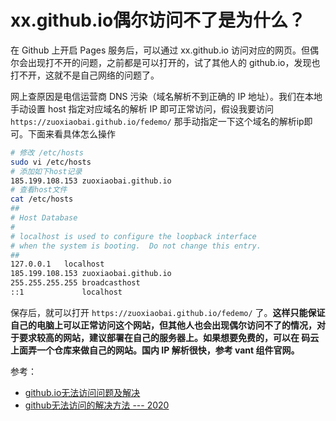 # xx.github.io偶尔访问不了是为什么？
在 Github 上开启 Pages 服务后，可以通过 xx.github.io 访问对应的网页。但偶尔会出现打不开的问题，之前都是可以打开的，试了其他人的 github.io，发现也打不开，这就不是自己网络的问题了。

网上查原因是电信运营商 DNS 污染（域名解析不到正确的 IP 地址）。我们在本地手动设置 host 指定对应域名的解析 IP 即可正常访问，假设我要访问 `https://zuoxiaobai.github.io/fedemo/` 那手动指定一下这个域名的解析ip即可。下面来看具体怎么操作

```bash
# 修改 /etc/hosts
sudo vi /etc/hosts
# 添加如下host记录
185.199.108.153 zuoxiaobai.github.io
# 查看host文件
cat /etc/hosts    
##
# Host Database
#
# localhost is used to configure the loopback interface
# when the system is booting.  Do not change this entry.
##
127.0.0.1	localhost
185.199.108.153 zuoxiaobai.github.io
255.255.255.255	broadcasthost
::1             localhost
```
保存后，就可以打开 `https://zuoxiaobai.github.io/fedemo/` 了。**这样只能保证自己的电脑上可以正常访问这个网站，但其他人也会出现偶尔访问不了的情况，对于要求较高的网站，建议部署在自己的服务器上。如果想要免费的，可以在 码云 上面弄一个仓库来做自己的网站。国内 IP 解析很快，参考 vant 组件官网。**

参考：
- [github.io无法访问问题及解决](https://blog.csdn.net/qq_43229056/article/details/108036569)
- [github无法访问的解决方法 --- 2020](https://www.cnblogs.com/onelikeone/p/12791969.html)